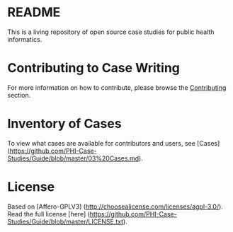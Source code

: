 # README
This is a living repository of open source case studies for public health informatics.

# Contributing to Case Writing

For more information on how to contribute, please browse the [Contributing](https://github.com/PHI-Case-Studies/Guide/blob/master/01%20Contributing.md) section.

# Inventory of Cases

To view what cases are available for contributors and users, see [Cases] (https://github.com/PHI-Case-Studies/Guide/blob/master/03%20Cases.md).

# License

Based on [Affero-GPLV3] (http://choosealicense.com/licenses/agpl-3.0/). Read the full license [here] (https://github.com/PHI-Case-Studies/Guide/blob/master/LICENSE.txt).

